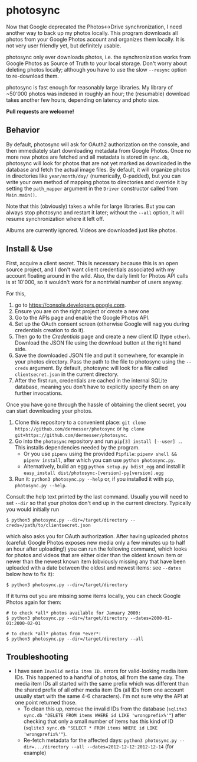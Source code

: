 # photosync

Now that Google deprecated the Photos<-\>Drive synchronization, I need another way to back up my photos locally. This
program downloads all photos from your Google Photos account and organizes them locally. It is not very user friendly
yet, but definitely usable.

photosync only ever downloads photos, i.e. the synchronization works from Google Photos as Source of Truth to your local
storage. Don't worry about deleting photos locally; although you have to use the slow `--resync` option to re-download them.

photosync is fast enough for reasonably large libraries. My library of ~50'000 photos was indexed in roughly an hour;
the (resumable) download takes another few hours, depending on latency and photo size.

**Pull requests are welcome!**

## Behavior

By default, photosync will ask for OAuth2 authorization on the console, and then immediately start downloading metadata
from Google Photos. Once no more new photos are fetched and all metadata is stored in `sync.db`, photosync will look for
photos that are not yet marked as downloaded in the database and fetch the actual image files. By default, it will
organize photos in directories like `year/month/day/` (numerically, 0-padded), but you can write your own method of
mapping photos to directories and override it by setting the `path_mapper` argument in the `Driver` constructor called
from `Main.main()`.

Note that this (obviously) takes a while for large libraries. But you can always stop photosync and restart it later;
without the `--all` option, it will resume synchronization where it left off.

Albums are currently ignored. Videos are downloaded just like photos.

## Install & Use

First, acquire a client secret. This is necessary because this is an open source project, and I don't want client
credentials associated with my account floating around in the wild. Also, the daily limit for Photos API calls is at
10'000, so it wouldn't work for a nontrivial number of users anyway.

For this,

1. go to https://console.developers.google.com.
1. Ensure you are on the right project or create a new one
1. Go to the APIs page and enable the Google Photos API.
1. Set up the OAuth consent screen (otherwise Google will nag you during credentials creation to do it).
1. Then go to the *Credentials* page and create a new client ID (type `other`). Download the JSON file using the
   download button at the right hand side.
1. Save the downloaded JSON file and put it somewhere, for example in your photos directory. Pass the path to the file
   to photosync using the `--creds` argument. By default, photosync will look for a file called `clientsecret.json` in
   the current directory.
1. After the first run, credentials are cached in the internal SQLite database,
   meaning you don't have to explicitly specify them on any further invocations.

Once you have gone through the hassle of obtaining the client secret, you can start downloading your photos.

1. Clone this repository to a convenient place: `git clone https://github.com/dermesser/photosync` or `hg clone
   git+https://github.com/dermesser/photosync`.
1. Go into the `photosync` repository and run `pip[3] install [--user] .`. This
   installs dependencies needed by the program.
   - Or you use `pipenv` using the provided `Pipfile`: `pipenv shell && pipenv
   install`, after which you can use `python photosync.py`.
   - Alternatively, build an egg `python setup.py bdist_egg` and install it
   `easy_install dist/photosync-[version]-py[version].egg`
1. Run it: `python3 photosync.py --help` or, if you installed it with `pip`,
   `photosync.py --help`.

Consult the help text printed by the last command. Usually you will need to set
`--dir` so that your photos don't end up in the current directory. Typically you
would initially run

```
$ python3 photosync.py --dir=/target/directory --creds=/path/to/clientsecret.json
```

which also asks you for OAuth authorization. After having uploaded photos
(careful: Google Photos exposes new media only a few minutes up to half an hour
 after uploading!) you can run the following command, which looks for photos and
videos that are either older than the oldest known item or newer than the newest
known item (obviously missing any that have been uploaded with a date between
the oldest and newest items: see `--dates` below how to fix it):

```
$ python3 photosync.py --dir=/target/directory
```

If it turns out you are missing some items locally, you can check Google Photos
again for them:

```
# to check *all* photos available for January 2000:
$ python3 photosync.py --dir=/target/directory --dates=2000-01-01:2000-02-01

# to check *all* photos from *ever*:
$ python3 photosync.py --dir=/target/directory --all
```

## Troubleshooting

* I have seen `Invalid media item ID.` errors for valid-looking media item IDs. This happened to a handful of photos,
  all from the same day. The media item IDs all started with the same prefix which was different than the shared prefix of
  all other media item IDs (all IDs from one account usually start with the same 4-6 characters). I'm not sure why the
  API at one point returned those.
  * To clean this up, remove the invalid IDs from the database (`sqlite3 sync.db "DELETE FROM items WHERE id LIKE
    'wrongprefix%'"`) after checking that only a small number of items has this kind of ID (`sqlite3 sync.db "SELECT *
    FROM items WHERE id LIKE 'wrongprefix%'"`).
  * Re-fetch metadata for the affected days: `python3 photosync.py --dir=.../directory --all --dates=2012-12-12:2012-12-14`
    (for example)
